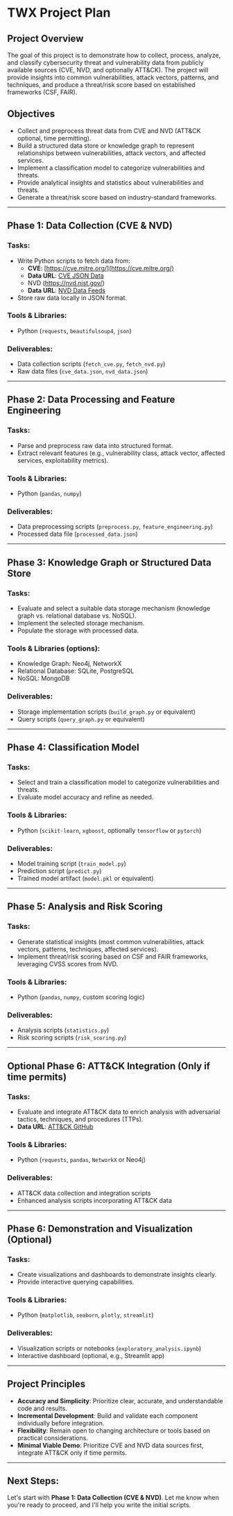 # TWX Project Plan

## Project Overview
The goal of this project is to demonstrate how to collect, process, analyze, and classify cybersecurity threat and vulnerability data from publicly available sources (CVE, NVD, and optionally ATT&CK). The project will provide insights into common vulnerabilities, attack vectors, patterns, and techniques, and produce a threat/risk score based on established frameworks (CSF, FAIR).

## Objectives
- Collect and preprocess threat data from CVE and NVD (ATT&CK optional, time permitting).
- Build a structured data store or knowledge graph to represent relationships between vulnerabilities, attack vectors, and affected services.
- Implement a classification model to categorize vulnerabilities and threats.
- Provide analytical insights and statistics about vulnerabilities and threats.
- Generate a threat/risk score based on industry-standard frameworks.

---

## Phase 1: Data Collection (CVE & NVD)

### Tasks:
- Write Python scripts to fetch data from:
  - **CVE**: [https://cve.mitre.org/](https://cve.mitre.org/)
  - **Data URL**: [CVE JSON Data](https://github.com/CVEProject/cvelistV5)
  - NVD (https://nvd.nist.gov/)
  - **Data URL**: [NVD Data Feeds](https://nvd.nist.gov/vuln/data-feeds)
- Store raw data locally in JSON format.

### Tools & Libraries:
- Python (`requests`, `beautifulsoup4`, `json`)

### Deliverables:
- Data collection scripts (`fetch_cve.py`, `fetch_nvd.py`)
- Raw data files (`cve_data.json`, `nvd_data.json`)

---

## Phase 2: Data Processing and Feature Engineering

### Tasks:
- Parse and preprocess raw data into structured format.
- Extract relevant features (e.g., vulnerability class, attack vector, affected services, exploitability metrics).

### Tools & Libraries:
- Python (`pandas`, `numpy`)

### Deliverables:
- Data preprocessing scripts (`preprocess.py`, `feature_engineering.py`)
- Processed data file (`processed_data.json`)

---

## Phase 3: Knowledge Graph or Structured Data Store

### Tasks:
- Evaluate and select a suitable data storage mechanism (knowledge graph vs. relational database vs. NoSQL).
- Implement the selected storage mechanism.
- Populate the storage with processed data.

### Tools & Libraries (options):
- Knowledge Graph: Neo4j, NetworkX
- Relational Database: SQLite, PostgreSQL
- NoSQL: MongoDB

### Deliverables:
- Storage implementation scripts (`build_graph.py` or equivalent)
- Query scripts (`query_graph.py` or equivalent)

---

## Phase 4: Classification Model

### Tasks:
- Select and train a classification model to categorize vulnerabilities and threats.
- Evaluate model accuracy and refine as needed.

### Tools & Libraries:
- Python (`scikit-learn`, `xgboost`, optionally `tensorflow` or `pytorch`)

### Deliverables:
- Model training script (`train_model.py`)
- Prediction script (`predict.py`)
- Trained model artifact (`model.pkl` or equivalent)

---

## Phase 5: Analysis and Risk Scoring

### Tasks:
- Generate statistical insights (most common vulnerabilities, attack vectors, patterns, techniques, affected services).
- Implement threat/risk scoring based on CSF and FAIR frameworks, leveraging CVSS scores from NVD.

### Tools & Libraries:
- Python (`pandas`, `numpy`, custom scoring logic)

### Deliverables:
- Analysis scripts (`statistics.py`)
- Risk scoring scripts (`risk_scoring.py`)

---

## Optional Phase 6: ATT&CK Integration (Only if time permits)

### Tasks:
- Evaluate and integrate ATT&CK data to enrich analysis with adversarial tactics, techniques, and procedures (TTPs).
- **Data URL**: [ATT&CK GitHub](https://github.com/mitre/cti)

### Tools & Libraries:
- Python (`requests`, `pandas`, `NetworkX` or Neo4j)

### Deliverables:
- ATT&CK data collection and integration scripts
- Enhanced analysis scripts incorporating ATT&CK data

---

## Phase 6: Demonstration and Visualization (Optional)

### Tasks:
- Create visualizations and dashboards to demonstrate insights clearly.
- Provide interactive querying capabilities.

### Tools & Libraries:
- Python (`matplotlib`, `seaborn`, `plotly`, `streamlit`)

### Deliverables:
- Visualization scripts or notebooks (`exploratory_analysis.ipynb`)
- Interactive dashboard (optional, e.g., Streamlit app)

---

## Project Principles
- **Accuracy and Simplicity**: Prioritize clear, accurate, and understandable code and results.
- **Incremental Development**: Build and validate each component individually before integration.
- **Flexibility**: Remain open to changing architecture or tools based on practical considerations.
- **Minimal Viable Demo**: Prioritize CVE and NVD data sources first, integrate ATT&CK only if time permits.

---

## Next Steps:
Let's start with **Phase 1: Data Collection (CVE & NVD)**. Let me know when you're ready to proceed, and I'll help you write the initial scripts.